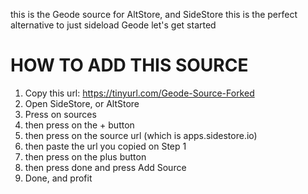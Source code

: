 this is the Geode source for AltStore, and SideStore
this is the perfect alternative to just sideload Geode
let's get started
# HOW TO ADD THIS SOURCE
1. Copy this url: https://tinyurl.com/Geode-Source-Forked
2. Open SideStore, or AltStore
3. Press on sources
4. then press on the + button
5. then press on the source url (which is apps.sidestore.io)
6. then paste the url you copied on Step 1
7. then press on the plus button
8. then press done and press Add Source
9. Done, and profit
